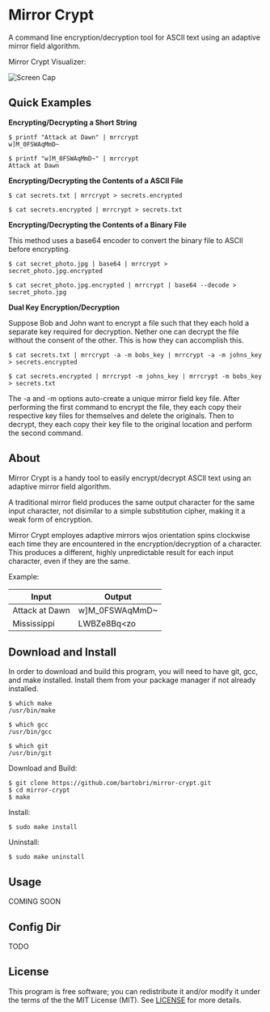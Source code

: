 Mirror Crypt
============

A command line encryption/decryption tool for ASCII text using an
adaptive mirror field algorithm.

Mirror Crypt Visualizer:

![Screen Cap](http://i.imgur.com/mh8efa2.gif)

Quick Examples
--------------

**Encrypting/Decrypting a Short String**

```
$ printf "Attack at Dawn" | mrrcrypt
w]M_0FSWAqMmD~

$ printf "w]M_0FSWAqMmD~" | mrrcrypt
Attack at Dawn

```

**Encrypting/Decrypting the Contents of a ASCII File**

```
$ cat secrets.txt | mrrcrypt > secrets.encrypted

$ cat secrets.encrypted | mrrcrypt > secrets.txt
```

**Encrypting/Decrypting the Contents of a Binary File**

This method uses a base64 encoder to convert the binary file to ASCII before encrypting.

```
$ cat secret_photo.jpg | base64 | mrrcrypt > secret_photo.jpg.encrypted

$ cat secret_photo.jpg.encrypted | mrrcrypt | base64 --decode > secret_photo.jpg
```

**Dual Key Encryption/Decryption**

Suppose Bob and John want to encrypt a file such that they each hold a
separate key required for decryption. Nether one can decrypt the file without
the consent of the other. This is how they can accomplish this.

```
$ cat secrets.txt | mrrcrypt -a -m bobs_key | mrrcrypt -a -m johns_key > secrets.encrypted

$ cat secrets.encrypted | mrrcrypt -m johns_key | mrrcrypt -m bobs_key > secrets.txt
```

The -a and -m <name> options auto-create a unique mirror field key file.
After performing the first command to encrypt the file, they each copy
their respective key files for themselves and delete the originals. Then
to decrypt, they each copy their key file to the original location and
perform the second command.

About
-----

Mirror Crypt is a handy tool to easily encrypt/decrypt ASCII text using an
adaptive mirror field algorithm.

A traditional mirror field produces the same output character for the same
input character, not disimilar to a simple substitution cipher, making it
a weak form of encryption.

Mirror Crypt employes adaptive mirrors wjos orientation spins clockwise each time
they are encountered in the encryption/decryption of a character. This produces
a different, highly unpredictable result for each input character, even
if they are the same.

Example:

Input | Output
----- | ------
Attack at Dawn | w]M_0FSWAqMmD~
Mississippi | LWBZe8Bq<zo

Download and Install
--------------------

In order to download and build this program, you will need to have git,
gcc, and make installed. Install them from your package manager if not
already installed.

```
$ which make
/usr/bin/make

$ which gcc
/usr/bin/gcc

$ which git
/usr/bin/git
```
Download and Build:
```
$ git clone https://github.com/bartobri/mirror-crypt.git
$ cd mirror-crypt
$ make
```

Install:
```
$ sudo make install
```

Uninstall:
```
$ sudo make uninstall
```

Usage
-----

COMING SOON

Config Dir
----------

TODO

License
-------

This program is free software; you can redistribute it and/or modify it under the terms of the the
MIT License (MIT). See [LICENSE](LICENSE) for more details.
